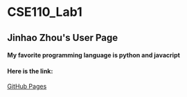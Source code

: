 # CSE110_Lab1
## Jinhao Zhou's User Page
#### My favorite programming language is python and javacript

#### Here is the link:
[GitHub Pages](https://github.com/j5zhou/CSE110_Lab1/tree/codingLanguage)